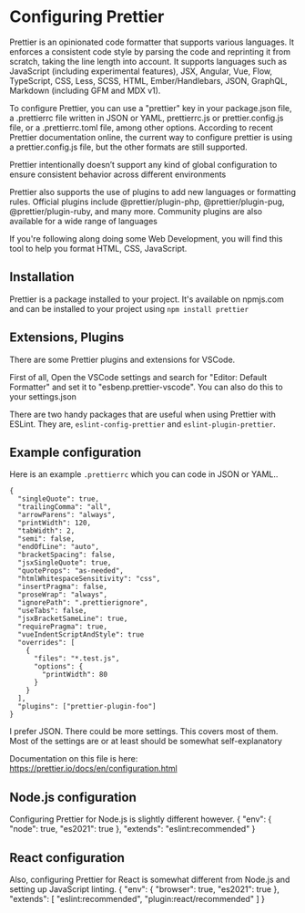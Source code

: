 # Configuring Prettier

Prettier is an opinionated code formatter that supports various languages. It enforces a consistent code style by parsing the code and reprinting it from scratch, taking the line length into account. It supports languages such as JavaScript (including experimental features), JSX, Angular, Vue, Flow, TypeScript, CSS, Less, SCSS, HTML, Ember/Handlebars, JSON, GraphQL, Markdown (including GFM and MDX v1).

To configure Prettier, you can use a "prettier" key in your package.json file, a .prettierrc file written in JSON or YAML, prettierrc.js or prettier.config.js file, or a .prettierrc.toml file, among other options.  According to recent Prettier documentation online, the current way to configure prettier is using a prettier.config.js file, but the other formats are still supported.

Prettier intentionally doesn’t support any kind of global configuration to ensure consistent behavior across different environments

Prettier also supports the use of plugins to add new languages or formatting rules. Official plugins include @prettier/plugin-php, @prettier/plugin-pug, @prettier/plugin-ruby, and many more. Community plugins are also available for a wide range of languages

If you're following along doing some Web Development, you will find this tool to help you format HTML, CSS, JavaScript.

## Installation

Prettier is a package installed to your project.  It's available on npmjs.com and can be installed to your project using `npm install prettier`

## Extensions, Plugins

There are some Prettier plugins and extensions for VSCode.

First of all, Open the VSCode settings and search for "Editor: Default Formatter" and set it to "esbenp.prettier-vscode". You can also do this to
your settings.json

There are two handy packages that are useful when using Prettier with ESLint. They are, `eslint-config-prettier` and `eslint-plugin-prettier`.

## Example configuration

Here is an example `.prettierrc` which you can code in JSON or YAML..

    {
      "singleQuote": true,
      "trailingComma": "all",
      "arrowParens": "always",
      "printWidth": 120,
      "tabWidth": 2,
      "semi": false,
      "endOfLine": "auto",
      "bracketSpacing": false,
      "jsxSingleQuote": true,
      "quoteProps": "as-needed",
      "htmlWhitespaceSensitivity": "css",
      "insertPragma": false,
      "proseWrap": "always",
      "ignorePath": ".prettierignore",
      "useTabs": false,
      "jsxBracketSameLine": true,
      "requirePragma": true,
      "vueIndentScriptAndStyle": true
      "overrides": [
        {
          "files": "*.test.js",
          "options": {
            "printWidth": 80
          }
        }
      ],
      "plugins": ["prettier-plugin-foo"]
    }

I prefer JSON.  There could be more settings.  This covers most of them.  Most of the settings are or at least should be somewhat self-explanatory

Documentation on this file is here: <https://prettier.io/docs/en/configuration.html>

## Node.js configuration

Configuring Prettier for Node.js is slightly different however.
{
  "env": {
    "node": true,
    "es2021": true
  },
  "extends": "eslint:recommended"
}

## React configuration

Also, configuring Prettier for React is somewhat different from Node.js and setting up JavaScript linting.
{
  "env": {
    "browser": true,
    "es2021": true
  },
  "extends": [
    "eslint:recommended",
    "plugin:react/recommended"
  ]
}